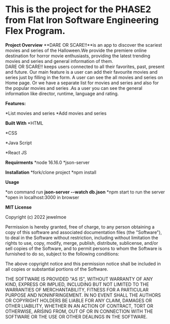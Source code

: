 # This is the project for the PHASE2 from Flat Iron Software Engineering Flex Program.


**Project Overview**
**DARE OR SCARE!!**is an app to discover the scariest movies and series of the Halloween.We provide  the premiere online destination for horror movie enthusiasts, providing the latest trending movies and series and general information of them.  
DARE OR SCARE!! keeps users connected to all their favorites, past, present and future. Our main feature is  a user can add their favourite movies and series just by filling in the form.
A user can see the all movies and series on Home page. Or we have a separate list for movies and series and also for the popular movies and series .As a user you can see the general information like director, runtime, language and rating. 


**Features:**
  
*List movies and series
*Add movies and series

**Built With**
*HTML

*CSS

*Java Script

*React JS

**Requirments**
*node 16.16.0
*json-server

**Installation**
*fork/clone project
*npm install
 
**Usage**

*on command run **json-server --watch db.json**
*npm start to run the server
*open in localhost:3000 in browser



**MIT License**

Copyright (c) 2022 jewelmoe

Permission is hereby granted, free of charge, to any person obtaining a copy
of this software and associated documentation files (the "Software"), to deal
in the Software without restriction, including without limitation the rights
to use, copy, modify, merge, publish, distribute, sublicense, and/or sell
copies of the Software, and to permit persons to whom the Software is
furnished to do so, subject to the following conditions:

The above copyright notice and this permission notice shall be included in all
copies or substantial portions of the Software.

THE SOFTWARE IS PROVIDED "AS IS", WITHOUT WARRANTY OF ANY KIND, EXPRESS OR
IMPLIED, INCLUDING BUT NOT LIMITED TO THE WARRANTIES OF MERCHANTABILITY,
FITNESS FOR A PARTICULAR PURPOSE AND NONINFRINGEMENT. IN NO EVENT SHALL THE
AUTHORS OR COPYRIGHT HOLDERS BE LIABLE FOR ANY CLAIM, DAMAGES OR OTHER
LIABILITY, WHETHER IN AN ACTION OF CONTRACT, TORT OR OTHERWISE, ARISING FROM,
OUT OF OR IN CONNECTION WITH THE SOFTWARE OR THE USE OR OTHER DEALINGS IN THE
SOFTWARE.




